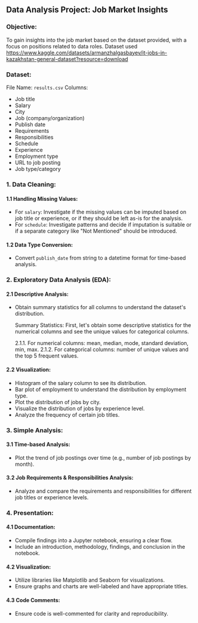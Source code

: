 ## **Data Analysis Project: Job Market Insights**

### **Objective**:
To gain insights into the job market based on the dataset provided, with a focus on positions related to data roles.
Dataset used https://www.kaggle.com/datasets/armanzhalgasbayev/it-jobs-in-kazakhstan-general-dataset?resource=download

### **Dataset**:
File Name: `results.csv`
Columns:
- Job title
- Salary
- City
- Job (company/organization)
- Publish date
- Requirements
- Responsibilities
- Schedule
- Experience
- Employment type
- URL to job posting
- Job type/category

### **1. Data Cleaning**:

#### **1.1 Handling Missing Values**:
- For `salary`: Investigate if the missing values can be imputed based on job title or experience, or if they should be left as-is for the analysis.
- For `schedule`: Investigate patterns and decide if imputation is suitable or if a separate category like "Not Mentioned" should be introduced.

#### **1.2 Data Type Conversion**:
- Convert `publish_date` from string to a datetime format for time-based analysis.

### **2. Exploratory Data Analysis (EDA)**:

#### **2.1 Descriptive Analysis**:
- Obtain summary statistics for all columns to understand the dataset's distribution.

    Summary Statistics:
    First, let's obtain some descriptive statistics for the numerical columns and see the unique values for categorical columns.

    2.1.1. For numerical columns: mean, median, mode, standard deviation, min, max.
    2.1.2. For categorical columns: number of unique values and the top 5 frequent values.

#### **2.2 Visualization**:
- Histogram of the salary column to see its distribution. 
- Bar plot of employment to understand the distribution by employment type.
- Plot the distribution of jobs by city.
- Visualize the distribution of jobs by experience level.
- Analyze the frequency of certain job titles.

### **3. Simple Analysis**:

#### **3.1 Time-based Analysis**:
- Plot the trend of job postings over time (e.g., number of job postings by month).

#### **3.2 Job Requirements & Responsibilities Analysis**:
- Analyze and compare the requirements and responsibilities for different job titles or experience levels.

### **4. Presentation**:

#### **4.1 Documentation**:
- Compile findings into a Jupyter notebook, ensuring a clear flow.
- Include an introduction, methodology, findings, and conclusion in the notebook.

#### **4.2 Visualization**:
- Utilize libraries like Matplotlib and Seaborn for visualizations.
- Ensure graphs and charts are well-labeled and have appropriate titles.

#### **4.3 Code Comments**:
- Ensure code is well-commented for clarity and reproducibility.